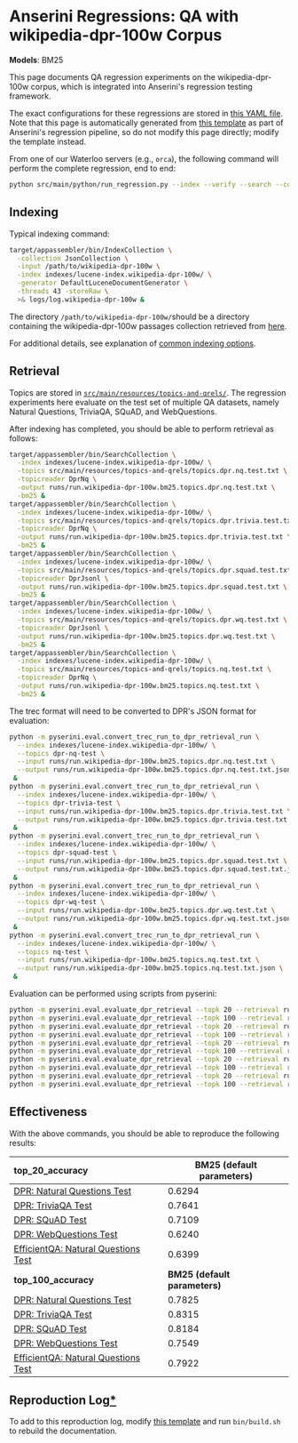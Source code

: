 # Anserini Regressions: QA with wikipedia-dpr-100w Corpus

**Models**: BM25

This page documents QA regression experiments on the wikipedia-dpr-100w corpus, which is integrated into Anserini's regression testing framework.

The exact configurations for these regressions are stored in [this YAML file](../src/main/resources/regression/wikipedia-dpr-100w-bm25.yaml).
Note that this page is automatically generated from [this template](../src/main/resources/docgen/templates/wikipedia-dpr-100w-bm25.template) as part of Anserini's regression pipeline, so do not modify this page directly; modify the template instead.

From one of our Waterloo servers (e.g., `orca`), the following command will perform the complete regression, end to end:

```bash
python src/main/python/run_regression.py --index --verify --search --convert --regression wikipedia-dpr-100w-bm25
```

## Indexing

Typical indexing command:

```bash
target/appassembler/bin/IndexCollection \
  -collection JsonCollection \
  -input /path/to/wikipedia-dpr-100w \
  -index indexes/lucene-index.wikipedia-dpr-100w/ \
  -generator DefaultLuceneDocumentGenerator \
  -threads 43 -storeRaw \
  >& logs/log.wikipedia-dpr-100w &
```

The directory `/path/to/wikipedia-dpr-100w/`should be a directory containing the wikipedia-dpr-100w passages collection retrieved from [here](https://dl.fbaipublicfiles.com/dpr/wikipedia_split/psgs_w100.tsv.gz).

For additional details, see explanation of [common indexing options](common-indexing-options.md).

## Retrieval

Topics are stored in [`src/main/resources/topics-and-qrels/`](../src/main/resources/topics-and-qrels/).
The regression experiments here evaluate on the test set of multiple QA datasets, namely Natural Questions, TriviaQA, SQuAD, and WebQuestions.

After indexing has completed, you should be able to perform retrieval as follows:

```bash
target/appassembler/bin/SearchCollection \
  -index indexes/lucene-index.wikipedia-dpr-100w/ \
  -topics src/main/resources/topics-and-qrels/topics.dpr.nq.test.txt \
  -topicreader DprNq \
  -output runs/run.wikipedia-dpr-100w.bm25.topics.dpr.nq.test.txt \
  -bm25 &
target/appassembler/bin/SearchCollection \
  -index indexes/lucene-index.wikipedia-dpr-100w/ \
  -topics src/main/resources/topics-and-qrels/topics.dpr.trivia.test.txt \
  -topicreader DprNq \
  -output runs/run.wikipedia-dpr-100w.bm25.topics.dpr.trivia.test.txt \
  -bm25 &
target/appassembler/bin/SearchCollection \
  -index indexes/lucene-index.wikipedia-dpr-100w/ \
  -topics src/main/resources/topics-and-qrels/topics.dpr.squad.test.txt \
  -topicreader DprJsonl \
  -output runs/run.wikipedia-dpr-100w.bm25.topics.dpr.squad.test.txt \
  -bm25 &
target/appassembler/bin/SearchCollection \
  -index indexes/lucene-index.wikipedia-dpr-100w/ \
  -topics src/main/resources/topics-and-qrels/topics.dpr.wq.test.txt \
  -topicreader DprJsonl \
  -output runs/run.wikipedia-dpr-100w.bm25.topics.dpr.wq.test.txt \
  -bm25 &
target/appassembler/bin/SearchCollection \
  -index indexes/lucene-index.wikipedia-dpr-100w/ \
  -topics src/main/resources/topics-and-qrels/topics.nq.test.txt \
  -topicreader DprNq \
  -output runs/run.wikipedia-dpr-100w.bm25.topics.nq.test.txt \
  -bm25 &
```

The trec format will need to be converted to DPR's JSON format for evaluation:
```bash
python -m pyserini.eval.convert_trec_run_to_dpr_retrieval_run \
  --index indexes/lucene-index.wikipedia-dpr-100w/ \
  --topics dpr-nq-test \
  --input runs/run.wikipedia-dpr-100w.bm25.topics.dpr.nq.test.txt \
  --output runs/run.wikipedia-dpr-100w.bm25.topics.dpr.nq.test.txt.json \
 &
python -m pyserini.eval.convert_trec_run_to_dpr_retrieval_run \
  --index indexes/lucene-index.wikipedia-dpr-100w/ \
  --topics dpr-trivia-test \
  --input runs/run.wikipedia-dpr-100w.bm25.topics.dpr.trivia.test.txt \
  --output runs/run.wikipedia-dpr-100w.bm25.topics.dpr.trivia.test.txt.json \
 &
python -m pyserini.eval.convert_trec_run_to_dpr_retrieval_run \
  --index indexes/lucene-index.wikipedia-dpr-100w/ \
  --topics dpr-squad-test \
  --input runs/run.wikipedia-dpr-100w.bm25.topics.dpr.squad.test.txt \
  --output runs/run.wikipedia-dpr-100w.bm25.topics.dpr.squad.test.txt.json \
 &
python -m pyserini.eval.convert_trec_run_to_dpr_retrieval_run \
  --index indexes/lucene-index.wikipedia-dpr-100w/ \
  --topics dpr-wq-test \
  --input runs/run.wikipedia-dpr-100w.bm25.topics.dpr.wq.test.txt \
  --output runs/run.wikipedia-dpr-100w.bm25.topics.dpr.wq.test.txt.json \
 &
python -m pyserini.eval.convert_trec_run_to_dpr_retrieval_run \
  --index indexes/lucene-index.wikipedia-dpr-100w/ \
  --topics nq-test \
  --input runs/run.wikipedia-dpr-100w.bm25.topics.nq.test.txt \
  --output runs/run.wikipedia-dpr-100w.bm25.topics.nq.test.txt.json \
 &
```

Evaluation can be performed using scripts from pyserini:

```bash
python -m pyserini.eval.evaluate_dpr_retrieval --topk 20 --retrieval runs/run.wikipedia-dpr-100w.bm25.topics.dpr.nq.test.txt.json
python -m pyserini.eval.evaluate_dpr_retrieval --topk 100 --retrieval runs/run.wikipedia-dpr-100w.bm25.topics.dpr.nq.test.txt.json
python -m pyserini.eval.evaluate_dpr_retrieval --topk 20 --retrieval runs/run.wikipedia-dpr-100w.bm25.topics.dpr.trivia.test.txt.json
python -m pyserini.eval.evaluate_dpr_retrieval --topk 100 --retrieval runs/run.wikipedia-dpr-100w.bm25.topics.dpr.trivia.test.txt.json
python -m pyserini.eval.evaluate_dpr_retrieval --topk 20 --retrieval runs/run.wikipedia-dpr-100w.bm25.topics.dpr.squad.test.txt.json
python -m pyserini.eval.evaluate_dpr_retrieval --topk 100 --retrieval runs/run.wikipedia-dpr-100w.bm25.topics.dpr.squad.test.txt.json
python -m pyserini.eval.evaluate_dpr_retrieval --topk 20 --retrieval runs/run.wikipedia-dpr-100w.bm25.topics.dpr.wq.test.txt.json
python -m pyserini.eval.evaluate_dpr_retrieval --topk 100 --retrieval runs/run.wikipedia-dpr-100w.bm25.topics.dpr.wq.test.txt.json
python -m pyserini.eval.evaluate_dpr_retrieval --topk 20 --retrieval runs/run.wikipedia-dpr-100w.bm25.topics.nq.test.txt.json
python -m pyserini.eval.evaluate_dpr_retrieval --topk 100 --retrieval runs/run.wikipedia-dpr-100w.bm25.topics.nq.test.txt.json
```

## Effectiveness

With the above commands, you should be able to reproduce the following results:

| **top_20_accuracy**                                                                                          | **BM25 (default parameters)**|
|:-------------------------------------------------------------------------------------------------------------|-----------|
| [DPR: Natural Questions Test](https://github.com/facebookresearch/DPR)                                       | 0.6294    |
| [DPR: TriviaQA Test](https://github.com/facebookresearch/DPR)                                                | 0.7641    |
| [DPR: SQuAD Test](https://github.com/facebookresearch/DPR)                                                   | 0.7109    |
| [DPR: WebQuestions Test](https://github.com/facebookresearch/DPR)                                            | 0.6240    |
| [EfficientQA: Natural Questions Test](https://efficientqa.github.io/)                                        | 0.6399    |
| **top_100_accuracy**                                                                                         | **BM25 (default parameters)**|
| [DPR: Natural Questions Test](https://github.com/facebookresearch/DPR)                                       | 0.7825    |
| [DPR: TriviaQA Test](https://github.com/facebookresearch/DPR)                                                | 0.8315    |
| [DPR: SQuAD Test](https://github.com/facebookresearch/DPR)                                                   | 0.8184    |
| [DPR: WebQuestions Test](https://github.com/facebookresearch/DPR)                                            | 0.7549    |
| [EfficientQA: Natural Questions Test](https://efficientqa.github.io/)                                        | 0.7922    |

## Reproduction Log[*](reproducibility.md)

To add to this reproduction log, modify [this template](../src/main/resources/docgen/templates/wikipedia-dpr-100w-bm25.template) and run `bin/build.sh` to rebuild the documentation.
